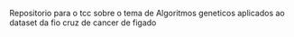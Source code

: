 Repositorio para o tcc sobre o tema de Algoritmos geneticos aplicados ao dataset da fio cruz de cancer de figado